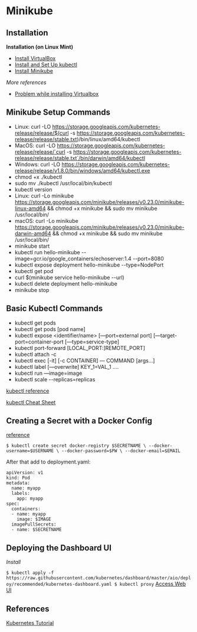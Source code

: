 
# Minikube 


## Installation

**Installation (on Linux Mint)**

- [Install VirtualBox](https://computingforgeeks.com/install-virtualbox-on-kali-linux-linux-mint/)
- [Install and Set Up kubectl](https://kubernetes.io/docs/tasks/tools/install-kubectl/#install-kubectl-on-linux)
- [Install Minikube](https://kubernetes.io/docs/tasks/tools/install-minikube/)

*More references*

- [Problem while installing Virtualbox](https://askubuntu.com/questions/841898/problem-while-installing-virtualbox)

## Minikube Setup Commands

- Linux: curl -LO https://storage.googleapis.com/kubernetes-release/release/$(curl -s https://storage.googleapis.com/kubernetes-release/release/stable.txt)/bin/linux/amd64/kubectl
- MacOS: curl -LO https://storage.googleapis.com/kubernetes-release/release/`curl -s https://storage.googleapis.com/kubernetes-release/release/stable.txt`/bin/darwin/amd64/kubectl
- Windows: curl -LO https://storage.googleapis.com/kubernetes-release/release/v1.8.0/bin/windows/amd64/kubectl.exe
- chmod +x ./kubectl
- sudo mv ./kubectl /usr/local/bin/kubectl
- kubectl version
- Linux: curl -Lo minikube https://storage.googleapis.com/minikube/releases/v0.23.0/minikube-linux-amd64 && chmod +x minikube && sudo mv minikube /usr/local/bin/
- macOS: curl -Lo minikube https://storage.googleapis.com/minikube/releases/v0.23.0/minikube-darwin-amd64 && chmod +x minikube && sudo mv minikube /usr/local/bin/
- minikube start
- kubectl run hello-minikube --image=gcr.io/google_containers/echoserver:1.4 --port=8080
- kubectl expose deployment hello-minikube --type=NodePort
- kubectl get pod
- curl $(minikube service hello-minikube --url)
- kubectl delete deployment hello-minikube
- minikube stop


## Basic Kubectl Commands

- kubectl get pods
- kubectl get pods [pod name]
- kubectl expose <type name> <identifier/name> [—port=external port] [—target-port=container-port [—type=service-type]
- kubectl port-forward <pod name> [LOCAL_PORT:]REMOTE_PORT]
- kubectl attach <pod name> -c <container>
- kubectl exec [-it] <pod name> [-c CONTAINER] — COMMAND [args…]
- kubectl label [—overwrite] <type> KEY_1=VAL_1 ….
- kubectl run <name> —image=image
- kubectl scale --replicas=replicas <pod name>


[kubectl reference](https://kubernetes.io/docs/reference/)

[kubectl Cheat Sheet](https://kubernetes.io/docs/reference/kubectl/cheatsheet/)


## Creating a Secret with a Docker Config

[reference](https://kubernetes.io/docs/concepts/containers/images/#creating-a-secret-with-a-docker-config)

`
$ kubectl create secret docker-registry $SECRETNAME \
    --docker-username=$USERNAME \
    --docker-password=$PW \
    --docker-email=$EMAIL
`

After that add to deployment.yaml:

```
apiVersion: v1
kind: Pod
metadata:
  name: myapp
  labels:
    app: myapp
spec:
  containers:
  - name: myapp
    image: $IMAGE
  imagePullSecrets:
  - name: $SECRETNAME
```


## Deploying the Dashboard UI

*Install*

`
$ kubectl apply -f https://raw.githubusercontent.com/kubernetes/dashboard/master/aio/deploy/recommended/kubernetes-dashboard.yaml
$ kubectl proxy
`
[Access Web UI](http://localhost:8001/api/v1/namespaces/kube-system/services/https:kubernetes-dashboard:/proxy/)


## References

[Kubernetes Tutorial](https://www.youtube.com/watch?v=gpmerrSpbHg)



